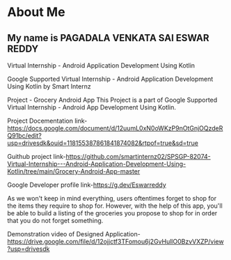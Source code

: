 # About Me
## My name is PAGADALA VENKATA SAI ESWAR REDDY

Virtual Internship - Android Application Development Using Kotlin

Google Supported Virtual Internship - Android Application Development Using Kotlin by Smart Internz

Project - Grocery Android App This Project is a part of Google Supported Virtual Internship - Android App Development Using Kotlin.

Project Docementation link-https://docs.google.com/document/d/12uumL0xN0oWKzP9nOtGnjOQzdeRQ91bc/edit?usp=drivesdk&ouid=118155387861841874082&rtpof=true&sd=true

Guithub project link-https://github.com/smartinternz02/SPSGP-82074-Virtual-Internship---Android-Application-Development-Using-Kotlin/tree/main/Grocery-Android-App-master

Google Developer profile link-https://g.dev/Eswarreddy

As we won't keep in mind everything, users oftentimes forget to shop for the items they require to shop for. However, with the help of this app, you'll be able to build a listing of the groceries you propose to shop for in order that you do not forget something.

Demonstration video of Designed Application-https://drive.google.com/file/d/12ojjctf3TFomou6j2GvHullO0BzvVXZP/view?usp=drivesdk
